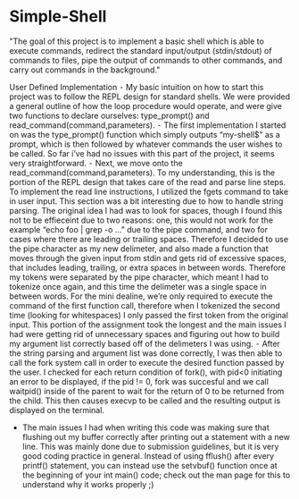 # Simple-Shell
"The goal of this project is to implement a basic shell which is able to execute commands, redirect the standard input/output (stdin/stdout) of commands to files, pipe the output of commands to other commands, and carry out commands in the background."


User Defined Implementation
	⁃	My basic intuition on how to start this project was to follow the REPL design for standard shells. We were provided a general outline of how the loop procedure would operate, and were give two functions to declare ourselves: type_prompt() and read_command(command,parameters).
	⁃	The first implementation I started on was the type_prompt() function which simply outputs “my-shell$” as a prompt, which is then followed by whatever commands the user wishes to be called. So far i’ve had no issues with this part of the project, it seems very straightforward.
	⁃	Next, we move onto the read_command(command,parameters). To my understanding, this is the portion of the REPL design that takes care of the read and parse line steps. To implement the read line instructions, I utilized the fgets command to take in user input. This section was a bit interesting due to how to handle string parsing. The original idea I had was to look for spaces, though I found this not to be effieceint due to two reasons: one, this would not work for the example “echo foo | grep -o …” due to the pipe command, and two for cases where there are leading or trailing spaces. Therefore I decided to use the pipe character as my new delimeter, and also made a function that moves through the given input from stdin and gets rid of excessive spaces, that includes leading, trailing, or extra spaces in between words. Therefore my tokens were separated by the pipe character, which meant I had to tokenize once again, and this time the delimeter was a single space in between words. For the mini dealine, we’re only required to execute the command of the first function call, therefore when I tokenized the second time (looking for whitespaces) I only passed the first token from the original input. This portion of the assignment took the longest and the main issues I had were getting rid of unnecessary spaces and figuring out how to build my argument list correctly based off of the delimeters I was using.
	⁃	After the string parsing and argument list was done correctly, I was then able to call the fork system call in order to execute the desired function passed by the user. I checked for each return condition of fork(), with pid<0 initiating an error to be displayed, if the pid != 0, fork was succesful and we call waitpid() inside of the parent to wait for the return of 0 to be returned from the child. This then causes execvp to be called and the resulting output is displayed on the terminal.
   - The main issues I had when writing this code was making sure that flushing out my buffer correctly after printing out a statement with a new line. This was mainly done due to submission guidelines, but it is very good coding practice in general. Instead of using fflush() after every printf() statement, you can instead use the setvbuf() function once at the beginning of your int main() code; check out the man page for this to understand why it works properly ;)
